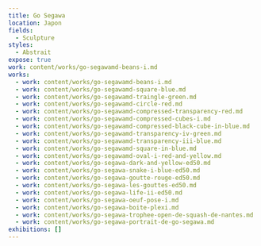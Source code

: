 ```yaml
---
title: Go Segawa
location: Japon
fields:
  - Sculpture
styles:
  - Abstrait
expose: true
work: content/works/go-segawamd-beans-i.md
works:
  - work: content/works/go-segawamd-beans-i.md
  - work: content/works/go-segawamd-square-blue.md
  - work: content/works/go-segawamd-traingle-green.md
  - work: content/works/go-segawamd-circle-red.md
  - work: content/works/go-segawamd-compressed-transparency-red.md
  - work: content/works/go-segawamd-compressed-cubes-i.md
  - work: content/works/go-segawamd-compressed-black-cube-in-blue.md
  - work: content/works/go-segawamd-transparency-iv-green.md
  - work: content/works/go-segawamd-transparency-iii-blue.md
  - work: content/works/go-segawamd-square-in-blue.md
  - work: content/works/go-segawamd-oval-i-red-and-yellow.md
  - work: content/works/go-segawa-dark-and-yellow-ed50.md
  - work: content/works/go-segawa-snake-i-blue-ed50.md
  - work: content/works/go-segawa-goutte-rouge-ed50.md
  - work: content/works/go-segawa-les-gouttes-ed50.md
  - work: content/works/go-segawa-life-ii-ed50.md
  - work: content/works/go-segawa-oeuf-pose-i.md
  - work: content/works/go-segawa-boite-plexi.md
  - work: content/works/go-segawa-trophee-open-de-squash-de-nantes.md
  - work: content/works/go-segawa-portrait-de-go-segawa.md
exhibitions: []
---
```


